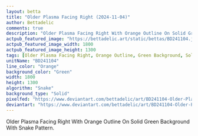 ```yaml
---
layout: betta
title: "Older Plasma Facing Right (2024-11-04)"
author: Bettadelic
comments: true
description: "Older Plasma Facing Right With Orange Outline On Solid Green Background With Snake Pattern."
actpub_featured_image: "https://bettadelic.art/static/bettas/BD241104.jpg"
actpub_featured_image_width: 1800
actpub_featured_image_height: 1300
tags: [Older Plasma Facing Right, Orange Outline, Green Background, Solid Background Pattern, Snake Pattern, November 2024]
unitName: "BD241104"
line_color: "Orange"
background_color: "Green"
width: 1800
height: 1300
algorithm: "Snake"
background_type: "Solid"
pixelfed: "https://www.deviantart.com/bettadelic/art/BD241104-Older-Plasma-Facing-Right-2024-11-04-1118387835"
deviantart: "https://www.deviantart.com/bettadelic/art/BD241104-Older-Plasma-Facing-Right-2024-11-04-1118387835"
---
```


Older Plasma Facing Right With Orange Outline On Solid Green Background With Snake Pattern.
